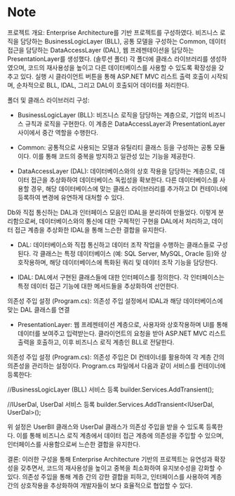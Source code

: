 # Note

프로젝트 개요:
Enterprise Architecture를 기반 프로젝트를 구성하였다. 
비즈니스 로직을 담당하는 BusinessLogicLayer (BLL), 공통 모델을 구성하는 Common, 데이터 접근을 담당하는 DataAccessLayer (DAL), 웹 프레젠테이션을 담당하는 PresentationLayer를 생성했다. (솔루션 폴더)
각 폴더에 클래스 라이브러리를 생성하였으며, 코드의 재사용성을 높이고 다른 데이터베이스를 사용할 수 있도록 확장성을 갖추고 있다. 
실행 시 클라이언트 버튼을 통해 ASP.NET MVC 리스트 출력 호출이 시작되며, 순차적으로 BLL, IDAL, 그리고 DAL이 호출되어 데이터를 처리한다.

폴더 및 클래스 라이브러리 구성:

- BusinessLogicLayer (BLL): 비즈니스 로직을 담당하는 계층으로, 기업의 비즈니스 규칙과 로직을 구현한다. 이 계층은 DataAccessLayer과 PresentationLayer 사이에서 중간 역할을 수행한다.

- Common: 공통적으로 사용되는 모델과 유틸리티 클래스 등을 구성하는 공통 모듈이다. 이를 통해 코드의 중복을 방지하고 일관성 있는 기능을 제공한다.

- DataAccessLayer (DAL): 데이터베이스와의 상호 작용을 담당하는 계층으로, 데이터 접근을 추상화하여 데이터베이스 독립성을 확보한다. 
다른 데이터베이스를 사용할 경우, 해당 데이터베이스에 맞는 클래스 라이브러리를 추가하고 DI 컨테이너에 등록하여 변경에 유연하게 대처할 수 있다.

Db와 직접 통신하는 DAL과 인터페이스 모음인 IDAL을 분리하여 만들었다. 
이렇게 분리함으로써, 데이터베이스와의 통신에 대한 구체적인 구현을 DAL에서 처리하고, 
데이터 접근 계층을 추상화한 IDAL을 통해 느슨한 결합을 유지한다. 

- DAL: 데이터베이스와 직접 통신하고 데이터 조작 작업을 수행하는 클래스들로 구성된다.
각 클래스는 특정 데이터베이스 (예: SQL Server, MySQL, Oracle 등)와 상호작용하며, 
해당 데이터베이스에 특화된 쿼리 및 데이터 조작 기능을 담당한다.

- IDAL: DAL에서 구현된 클래스들에 대한 인터페이스를 정의한다. 
각 인터페이스는 특정 데이터 접근 기능에 대한 메서드들을 추상화하여 선언한다.

의존성 주입 설정 (Program.cs): 의존성 주입 설정에서 IDAL과 해당 데이터베이스에 맞는 DAL 클래스를 연결


- PresentationLayer: 웹 프레젠테이션 계층으로, 사용자와 상호작용하며 UI를 통해 데이터를 보여주고 입력받는다. 
클라이언트의 요청을 받아 ASP.NET MVC 리스트 출력을 호출하고, 이후 비즈니스 로직 계층인 BLL로 전달한다.

의존성 주입 설정 (Program.cs):
의존성 주입은 DI 컨테이너를 활용하여 각 계층 간의 의존성을 관리하는 설정이다. Program.cs 파일에서 다음과 같이 서비스를 컨테이너에 등록한다:

//BusinessLogicLayer (BLL) 서비스 등록
builder.Services.AddTransient<UserBll>();

//IUserDal, UserDal 서비스 등록
builder.Services.AddTransient<IUserDal, UserDal>();

위 설정은 UserBll 클래스와 UserDal 클래스가 의존성 주입을 받을 수 있도록 등록한다. 
이를 통해 비즈니스 로직 계층에서 데이터 접근 계층에 의존성을 주입할 수 있으며, 인터페이스를 사용함으로써 느슨한 결합을 유지한다.

결론:
이러한 구성을 통해 Enterprise Architecture 기반의 프로젝트는 유연성과 확장성을 갖추면서, 코드의 재사용성을 높이고 중복을 최소화하여 유지보수성을 강화할 수 있다. 
의존성 주입을 통해 계층 간의 강한 결합을 피하고, 인터페이스를 사용하여 계층 간의 상호작용을 추상화하여 개발자들이 보다 효율적으로 협업할 수 있다.
